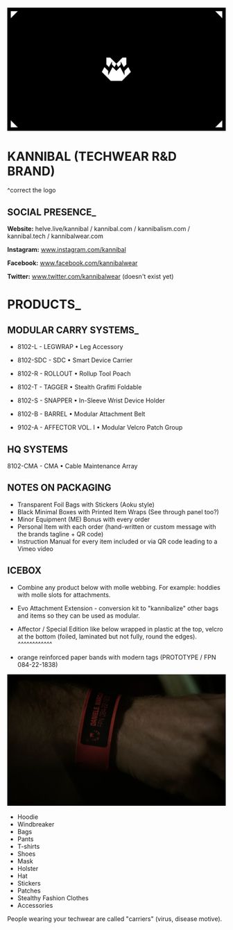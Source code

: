 ![](assets/kannibal-banner.png)

# KANNIBAL (TECHWEAR R&D BRAND)
^correct the logo

## SOCIAL PRESENCE_

**Website:** helve.live/kannibal / kannibal.com / kannibalism.com / kannibal.tech / kannibalwear.com

**Instagram:** www.instagram.com/kannibal

**Facebook:** www.facebook.com/kannibalwear

**Twitter:** www.twitter.com/kannibalwear (doesn't exist yet)

# PRODUCTS_

## MODULAR CARRY SYSTEMS_

- 8102-L - LEGWRAP • Leg Accessory

- 8102-SDC - SDC • Smart Device Carrier

- 8102-R - ROLLOUT • Rollup Tool Poach

- 8102-T - TAGGER • Stealth Grafitti Foldable

- 8102-S - SNAPPER • In-Sleeve Wrist Device Holder

- 8102-B - BARREL • Modular Attachment Belt

- 9102-A - AFFECTOR VOL. I • Modular Velcro Patch Group

## HQ SYSTEMS

8102-CMA - CMA • Cable Maintenance Array

## NOTES ON PACKAGING

- Transparent Foil Bags with Stickers (Aoku style)
- Black Minimal Boxes with Printed Item Wraps (See through panel too?)
- Minor Equipment (ME) Bonus with every order
- Personal Item with each order (hand-written or custom message with the brands tagline + QR code)
- Instruction Manual for every item included or via QR code leading to a Vimeo video

## ICEBOX

- Combine any product below with molle webbing. For example: hoddies with molle slots for attachments.
- Evo Attachment Extension - conversion kit to "kannibalize" other bags and items so they can be used as modular.
- Affector / Special Edition 
like below wrapped in plastic at the top, velcro at the bottom (foiled, laminated but not fully, round the edges).
_^^^^^^^^^^^^_

- orange reinforced paper bands with modern tags (PROTOTYPE / FPN 084-22-1838)

![](assets/band.png)

- Hoodie
- Windbreaker
- Bags
- Pants
- T-shirts
- Shoes
- Mask
- Holster
- Hat
- Stickers
- Patches
- Stealthy Fashion Clothes
- Accessories



People wearing your techwear are called "carriers" (virus, disease motive).

